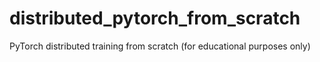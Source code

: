 # distributed_pytorch_from_scratch
PyTorch distributed training from scratch (for educational purposes only)
